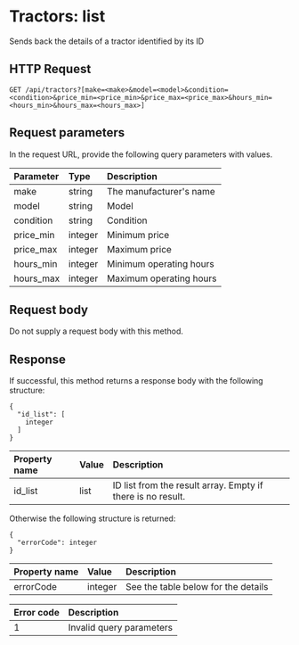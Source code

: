 # Tractors: list

Sends back the details of a tractor identified by its ID

## HTTP Request

```text
GET /api/tractors?[make=<make>&model=<model>&condition=<condition>&price_min=<price_min>&price_max=<price_max>&hours_min=<hours_min>&hours_max=<hours_max>]
```

## Request parameters

In the request URL, provide the following query parameters with values.

| Parameter | Type    | Description             |
|:----------|:--------|:------------------------|
| make      | string  | The manufacturer's name |
| model     | string  | Model                   |
| condition | string  | Condition               |
| price_min | integer | Minimum price           |
| price_max | integer | Maximum price           |
| hours_min | integer | Minimum operating hours |
| hours_max | integer | Maximum operating hours |

## Request body

Do not supply a request body with this method.

## Response

If successful, this method returns a response body with the following structure:

```text
{
  "id_list": [
    integer
  ]
}
```

| Property name | Value | Description                                                 |
|:--------------|:------|:------------------------------------------------------------|
| id_list       | list  | ID list from the result array. Empty if there is no result. |

Otherwise the following structure is returned:

```text
{
  "errorCode": integer
}
```

| Property name | Value   | Description                         |
|:--------------|:--------|:------------------------------------|
| errorCode     | integer | See the table below for the details |

| Error code | Description              |
|:-----------|:-------------------------|
| 1          | Invalid query parameters |
